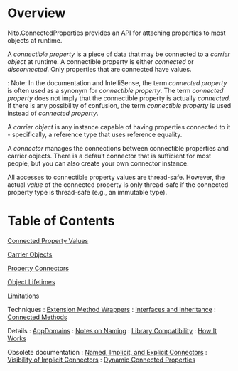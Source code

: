 # Overview

Nito.ConnectedProperties provides an API for attaching properties to most objects at runtime.

A _connectible property_ is a piece of data that may be connected to a _carrier object_ at runtime. A connectible property is either _connected_ or _disconnected_. Only properties that are connected have values.

: Note: In the documentation and IntelliSense, the term _connected property_ is often used as a synonym for _connectible property_. The term _connected property_ does not imply that the connectible property is actually _connected_. If there is any possibility of confusion, the term _connectible property_ is used instead of _connected property_.

A _carrier object_ is any instance capable of having properties connected to it - specifically, a reference type that uses reference equality.

A _connector_ manages the connections between connectible properties and carrier objects. There is a default connector that is sufficient for most people, but you can also create your own connector instance.

All accesses to connectible property values are thread-safe. However, the actual _value_ of the connected property is only thread-safe if the connected property type is thread-safe (e.g., an immutable type).

# Table of Contents

[Connected Property Values](Connected-Property-Values)

[Carrier Objects](Carrier-Objects)

[Property Connectors](Property-Connectors)

[Object Lifetimes](Object-Lifetimes)

[Limitations](Limitations)

Techniques
: [Extension Method Wrappers](Extension-Method-Wrappers)
: [Interfaces and Inheritance](Interfaces-and-Inheritance)
: [Connected Methods](Connected-Methods)

Details
: [AppDomains](AppDomains)
: [Notes on Naming](Notes-on-Naming)
: [Library Compatibility](Library-Compatibility)
: [How It Works](How-It-Works)

Obsolete documentation
: [Named, Implicit, and Explicit Connectors](Named,-Implicit,-and-Explicit-Connectors)
: [Visibility of Implicit Connectors](Visibility-of-Implicit-Connectors)
: [Dynamic Connected Properties](Dynamic-Connected-Properties)
